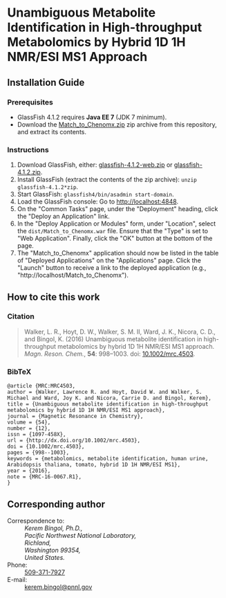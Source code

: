 # Unambiguous Metabolite Identification in High-throughput Metabolomics by Hybrid 1D 1H NMR/ESI MS1 Approach

## Installation Guide

### Prerequisites

* GlassFish 4.1.2 requires **Java EE 7** (JDK 7 minimum).
* Download the [Match_to_Chenomx.zip](https://github.com/EMSL-NMR-EPR/MATLAB-1D_1H_NMR_ESI_MS1-WebApp/blob/master/Match_to_Chenomx.zip) zip archive from this repository, and extract its contents.

### Instructions

1. Download GlassFish, either: [glassfish-4.1.2-web.zip](http://download.java.net/glassfish/4.1.2/release/glassfish-4.1.2-web.zip) or [glassfish-4.1.2.zip](http://download.java.net/glassfish/4.1.2/release/glassfish-4.1.2.zip).
2. Install GlassFish (extract the contents of the zip archive): `unzip glassfish-4.1.2*zip`.
3. Start GlassFish: `glassfish4/bin/asadmin start-domain`.
4. Load the GlassFish console: Go to [http://localhost:4848](http://localhost:4848).
5. On the "Common Tasks" page, under the "Deployment" heading, click the "Deploy an Application" link.
6. In the "Deploy Application or Modules" form, under "Location", select the `dist/Match_to_Chenomx.war` file. Ensure that the "Type" is set to "Web Application". Finally, click the "OK" button at the bottom of the page.
7. The "Match_to_Chenomx" application should now be listed in the table of "Deployed Applications" on the "Applications" page. Click the "Launch" button to receive a link to the deployed application (e.g., "http://localhost/Match_to_Chenomx").

## How to cite this work

### Citation

> Walker, L. R., Hoyt, D. W., Walker, S. M. II, Ward, J. K., Nicora, C. D., and Bingol, K. (2016) Unambiguous metabolite identification in high-throughput metabolomics by hybrid 1D 1H NMR/ESI MS1 approach. *Magn. Reson. Chem.*, **54**: 998–1003. doi: [10.1002/mrc.4503](http://dx.doi.org/10.1002/mrc.4503).

### BibTeX

```
@article {MRC:MRC4503,
author = {Walker, Lawrence R. and Hoyt, David W. and Walker, S. Michael and Ward, Joy K. and Nicora, Carrie D. and Bingol, Kerem},
title = {Unambiguous metabolite identification in high-throughput metabolomics by hybrid 1D 1H NMR/ESI MS1 approach},
journal = {Magnetic Resonance in Chemistry},
volume = {54},
number = {12},
issn = {1097-458X},
url = {http://dx.doi.org/10.1002/mrc.4503},
doi = {10.1002/mrc.4503},
pages = {998--1003},
keywords = {metabolomics, metabolite identification, human urine, Arabidopsis thaliana, tomato, hybrid 1D 1H NMR/ESI MS1},
year = {2016},
note = {MRC-16-0067.R1},
}
```

## Corresponding author

<dl>
  <dt>Correspondence to:</dt>
  <dd>
    <address>
      Kerem Bingol, Ph.D.,<br/>
      Pacific Northwest National Laboratory,<br/>
      Richland,<br/>
      Washington 99354,<br/>
      United States.
    </address>
  </dd>
  
  <dt>Phone:</dt>
  <dd>
    <a href="tel:+15093717927">509-371-7927</a>
  </dd>
  
  <dt>E-mail:</dt>
  <dd>
    <a href="mailto:kerem.bingol@pnnl.gov">kerem.bingol@pnnl.gov</a>
  </dd>
</dl>
